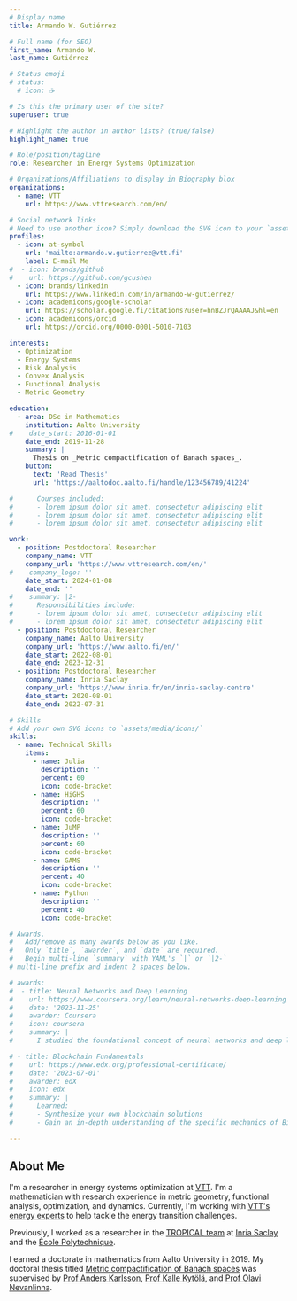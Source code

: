 ```yaml
---
# Display name
title: Armando W. Gutiérrez

# Full name (for SEO)
first_name: Armando W.
last_name: Gutiérrez

# Status emoji
# status:
  # icon: ☕️

# Is this the primary user of the site?
superuser: true

# Highlight the author in author lists? (true/false)
highlight_name: true

# Role/position/tagline
role: Researcher in Energy Systems Optimization

# Organizations/Affiliations to display in Biography blox
organizations:
  - name: VTT
    url: https://www.vttresearch.com/en/

# Social network links
# Need to use another icon? Simply download the SVG icon to your `assets/media/icons/` folder.
profiles:
  - icon: at-symbol
    url: 'mailto:armando.w.gutierrez@vtt.fi'
    label: E-mail Me
#  - icon: brands/github
#    url: https://github.com/gcushen
  - icon: brands/linkedin
    url: https://www.linkedin.com/in/armando-w-gutierrez/
  - icon: academicons/google-scholar
    url: https://scholar.google.fi/citations?user=hnBZJrQAAAAJ&hl=en
  - icon: academicons/orcid
    url: https://orcid.org/0000-0001-5010-7103

interests:
  - Optimization
  - Energy Systems
  - Risk Analysis
  - Convex Analysis
  - Functional Analysis
  - Metric Geometry

education:
  - area: DSc in Mathematics
    institution: Aalto University
#    date_start: 2016-01-01
    date_end: 2019-11-28
    summary: |
      Thesis on _Metric compactification of Banach spaces_.
    button:
      text: 'Read Thesis'
      url: 'https://aaltodoc.aalto.fi/handle/123456789/41224'

#      Courses included:
#      - lorem ipsum dolor sit amet, consectetur adipiscing elit
#      - lorem ipsum dolor sit amet, consectetur adipiscing elit
#      - lorem ipsum dolor sit amet, consectetur adipiscing elit

work:
  - position: Postdoctoral Researcher
    company_name: VTT
    company_url: 'https://www.vttresearch.com/en/'
#    company_logo: ''
    date_start: 2024-01-08
    date_end: ''
#    summary: |2-
#      Responsibilities include:
#      - lorem ipsum dolor sit amet, consectetur adipiscing elit
#      - lorem ipsum dolor sit amet, consectetur adipiscing elit
  - position: Postdoctoral Researcher
    company_name: Aalto University
    company_url: 'https://www.aalto.fi/en/'
    date_start: 2022-08-01
    date_end: 2023-12-31
  - position: Postdoctoral Researcher
    company_name: Inria Saclay
    company_url: 'https://www.inria.fr/en/inria-saclay-centre'
    date_start: 2020-08-01
    date_end: 2022-07-31

# Skills
# Add your own SVG icons to `assets/media/icons/`
skills:
  - name: Technical Skills
    items:
      - name: Julia
        description: ''
        percent: 60
        icon: code-bracket
      - name: HiGHS
        description: ''
        percent: 60
        icon: code-bracket
      - name: JuMP
        description: ''
        percent: 60
        icon: code-bracket
      - name: GAMS
        description: ''
        percent: 40
        icon: code-bracket
      - name: Python
        description: ''
        percent: 40
        icon: code-bracket

# Awards.
#   Add/remove as many awards below as you like.
#   Only `title`, `awarder`, and `date` are required.
#   Begin multi-line `summary` with YAML's `|` or `|2-` 
# multi-line prefix and indent 2 spaces below.

# awards:
#  - title: Neural Networks and Deep Learning
#    url: https://www.coursera.org/learn/neural-networks-deep-learning
#    date: '2023-11-25'
#    awarder: Coursera
#    icon: coursera
#    summary: |
#      I studied the foundational concept of neural networks and deep learning. 

# - title: Blockchain Fundamentals
#    url: https://www.edx.org/professional-certificate/
#    date: '2023-07-01'
#    awarder: edX
#    icon: edx
#    summary: |
#      Learned:
#      - Synthesize your own blockchain solutions
#      - Gain an in-depth understanding of the specific mechanics of Bitcoin

---
```

## About Me

I'm a researcher in energy systems optimization at [VTT](https://www.vttresearch.com/en). I'm a mathematician with research experience in metric geometry, functional analysis, optimization, and dynamics. Currently, I'm working with [VTT's energy experts](https://cris.vtt.fi/en/organisations/does-design-and-operation-of-energy-systems/) to help tackle the energy transition challenges.

Previously, I worked as a researcher in the [TROPICAL team](https://team.inria.fr/tropical/) at [Inria Saclay](https://www.inria.fr/en/centre-inria-saclay-ile-de-france) and the [École Polytechnique](https://www.polytechnique.edu/). 

I earned a doctorate in mathematics from Aalto University in 2019. My doctoral thesis titled [Metric compactification of Banach spaces](https://aaltodoc.aalto.fi/handle/123456789/41224) was supervised by [Prof Anders Karlsson](https://www.unige.ch/math/folks/karlsson/), [Prof Kalle Kytölä](https://math.aalto.fi/~kkytola/), and [Prof Olavi Nevanlinna](https://math.aalto.fi/en/people/olavi.nevanlinna).